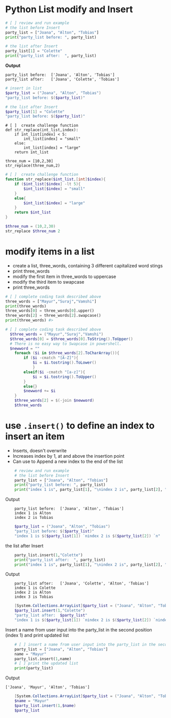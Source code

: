 # Python List modify and Insert

``` Python
# [ ] review and run example
# the list before Insert
party_list = ["Joana", "Alton", "Tobias"]
print("party_list before: ", party_list)

# the list after Insert
party_list[1] = "Colette"
print("party_list after:  ", party_list)
```
**Output**

    party_list before:  ['Joana', 'Alton', 'Tobias']
    party_list after:   ['Joana', 'Colette', 'Tobias']

``` ps1
# insert in list
$party_list = ("Joana", "Alton", "Tobias")
"party_list before: $($party_list)"

# the list after Insert
$party_list[1] = "Colette"
"party_list before: $($party_list)"
```
``` Py
# [ ]  create challenge function
def str_replace(int_list,index):
    if int_list[index] < 5:
        int_list[index] = "small"
    else:
        int_list[index] = "large"
    return int_list

three_num = [10,2,30]
str_replace(three_num,2)
```
``` ps1
# [ ]  create challenge function
function str_replace($int_list,[int]$index){
    if ($int_list[$index] -lt 5){
        $int_list[$index] = "small"
    }
    else{
        $int_list[$index] = "large"
    }
    return $int_list
}

$three_num = (10,2,30)
str_replace $three_num 2
```
# modify items in a list
-    create a list, three_words, containing 3 different capitalized word stings
-    print three_words
-    modify the first item in three_words to uppercase
-    modify the third item to swapcase
-    print three_words

``` py
# [ ] complete coding task described above
three_words = ["Mayur","Suraj","Vamshi"]
print(three_words)
three_words[0] = three_words[0].upper()
three_words[2] = three_words[2].swapcase()
print(three_words) #>
```
``` Powershell
# [ ] complete coding task described above
  $three_words = ("Mayur","Suraj","Vamshi")
  $three_words[0] = $three_words[0].ToString().ToUpper()
  # There is no easy way to Swapcase in powershell.
  $newword = ""
    foreach ($i in $three_words[2].ToCharArray()){
        if ($i -cmatch "[A-Z]"){
            $i = $i.tostring().ToLower()
            }
        elseif($i -cmatch "[a-z]"){
            $i = $i.tostring().ToUpper()
        }
        else{}
        $newword += $i
    }
    $three_words[2] = $(-join $newword)
    $three_words
```

# use `.insert()` to define an index to insert an item
- Inserts, doesn't overwrite
- Increases index by 1, at and above the insertion point
- Can use to Append a new index to the end of the list

``` Python
    # review and run example
    # the list before Insert
    party_list = ["Joana", "Alton", "Tobias"]
    print("party_list before: ", party_list)
    print("index 1 is", party_list[1], "\nindex 2 is", party_list[2], "\n")
```
Output
``` 
    party_list before:  ['Joana', 'Alton', 'Tobias']
    index 1 is Alton 
    index 2 is Tobias 
```
``` Powershell
    $party_list = ("Joana", "Alton", "Tobias")
    "party_list before: $($party_list)"
    "index 1 is $($party_list[1]) `nindex 2 is $($party_list[2]) `n"
```
the list after Insert
``` Python 
    party_list.insert(1,"Colette")
    print("party_list after:  ", party_list)
    print("index 1 is", party_list[1], "\nindex 2 is", party_list[2], "\nindex 3 is", party_list[3])
```
 Output

```
    party_list after:   ['Joana', 'Colette', 'Alton', 'Tobias']
    index 1 is Colette 
    index 2 is Alton 
    index 3 is Tobias
```
``` Powershell
    [System.Collections.ArrayList]$party_list = ("Joana", "Alton", "Tobias")
    $party_list.insert(1,"Colette")
    "party_list after:  $party_list"
    "index 1 is $($party_list[1]) `nindex 2 is $($party_list[2]) `nindex 3 is $($party_list[3])"
```
Insert a name from user input into the party_list in the second position (index 1) and print updated list
``` Python
    # [ ] insert a name from user input into the party_list in the second position (index 1)
    party_list = ["Joana", "Alton", "Tobias"]
    name = "Mayur"
    party_list.insert(1,name)
    # [ ] print the updated list
    print(party_list)
```
Output
```
['Joana', 'Mayur', 'Alton', 'Tobias']
```
``` Powershell
    [System.Collections.ArrayList]$party_list = ("Joana", "Alton", "Tobias")
    $name = "Mayur"
    $party_list.insert(1,$name)
    $party_list
```
